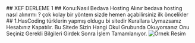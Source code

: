  <head>
  <title>Derleme1</title>
    <!-- Place your kit's code here -->
    <script src="https://kit.fontawesome.com/1213177108.js" crossorigin="anonymous"></script>
  </head>
## XEF DERLEME 1
## Konu:Nasıl Bedava Hosting Alınır
bedava hosting nasıl alınırmı ?
çok kolay bir yöntem sizde hemen açabilirsiniz ilk öncelikler
## 1.HasCoding
türklerin yapmış oldugu bi sitedir Kurallara Uymazsanız Hesabınız Kapatılır.
Bu Sitede Sizin Hangi Okul Grubunda Okuyorsanız Onu Seçiniz
Gerekli Bilgileri Girdek Sonra İşlem Tamamlanıyor.
<Dikkat Kurallara Uymazsanız Ürünleriniz Kapanır.


<link rel="stylesheet" href="style.css">

<img src="https://www.freelogodesign.org/file/app/client/thumb/a80698e9-145a-43d5-b02d-be9d45f55679_200x200.png?1592938923745" alt="Örnek Resim"/>
<i class="fas fa-yen-sign"></i>
<i class="fab fa-atlassian"></i>
<i class="fas fa-hand-lizard"></i>
<i class="fab fa-atlassian"></i>
<i class="far fa-registered"></i>

<i class="fab fa-monero"></i>
<i class="fab fa-cuttlefish"></i>
<i class="fab fa-dyalog"></i>
<i class="fab fa-kaggle"></i>
<i class="fab fa-stripe-a"></i>
<i class="far fa-registered"></i>
## <i class="fa fa-cog fa-spin fa-3x fa-fw"></i>


